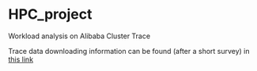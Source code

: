 # HPC_project
Workload analysis on Alibaba Cluster Trace

Trace data downloading information can be found (after a short survey) in [this link](https://goo.gl/forms/eOoe6DwZQpd2H5n53)
